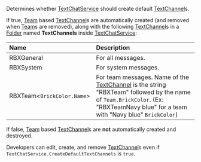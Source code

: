 Determines whether [TextChatService](https://create.roblox.com/docs/reference/engine/classes/TextChatService) should create default [TextChannel](https://create.roblox.com/docs/reference/engine/classes/TextChannel)s.

If true, [Team](https://create.roblox.com/docs/reference/engine/classes/Team) based [TextChannel](https://create.roblox.com/docs/reference/engine/classes/TextChannel)s are automatically created (and
removed when [Team](https://create.roblox.com/docs/reference/engine/classes/Team)s are removed), along with the following [TextChannel](https://create.roblox.com/docs/reference/engine/classes/TextChannel)s
in a [Folder](https://create.roblox.com/docs/reference/engine/classes/Folder) named **TextChannels** inside [TextChatService](https://create.roblox.com/docs/reference/engine/classes/TextChatService):

| Name                       | Description                                                                                                                                                                       |
| :------------------------- | :-------------------------------------------------------------------------------------------------------------------------------------------------------------------------------- |
| RBXGeneral                 | For all messages.                                                                                                                                                                 |
| RBXSystem                  | For system messages.                                                                                                                                                              |
| RBXTeam<`BrickColor.Name`> | For team messages. Name of the [TextChannel](https://create.roblox.com/docs/reference/engine/classes/TextChannel) is the string "RBXTeam" followed by the name of `Team.BrickColor`. (Ex: "RBXTeamNavy blue" for a team with "Navy blue" `BrickColor`) |

If false, [Team](https://create.roblox.com/docs/reference/engine/classes/Team) based [TextChannel](https://create.roblox.com/docs/reference/engine/classes/TextChannel)s are **not** automatically created
and destroyed.

Developers can edit, create, and remove [TextChannel](https://create.roblox.com/docs/reference/engine/classes/TextChannel)s even if
`TextChatService.CreateDefaultTextChannels` is `true`.